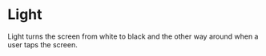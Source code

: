 # Light
Light turns the screen from white to black and the other way around
when a user taps the screen.
